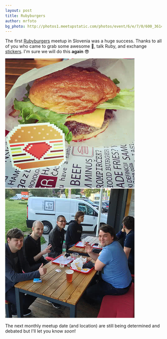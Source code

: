 ```yaml
---
layout: post
title: Rubyburgers
author: mrfoto
bg_photo: http://photos1.meetupstatic.com/photos/event/6/e/7/0/600_361468272.jpeg
---
```


The first [Rubyburgers](http://rubyburgers.co/) meetup in Slovenia was a huge success. Thanks to all of you who came to grab some awesome :hamburger:, talk Ruby, and exchange [stickers](/stickers). I'm sure we will do this **again** :sunglasses:

<div class="gallery">
  <a href="http://www.meetup.com/RubySlovenia/photos/21771852/361468272/" target="_blank">
    <img src="/assets/img/posts/2014-05-08-burger.jpg" alt="Hood burger with a Rubyburgers sticker">
  </a>
  <a href="http://www.meetup.com/RubySlovenia/photos/21771852/361571892/" target="_blank">
    <img src="/assets/img/posts/2014-05-08-meetup.jpg" alt="Atendees of the first Rubyburgers meetup in Slovenia" class="last">
  </a>
</div>

The next monthly meetup date (and location) are still being determined and debated but I'll let you know *soon*!
